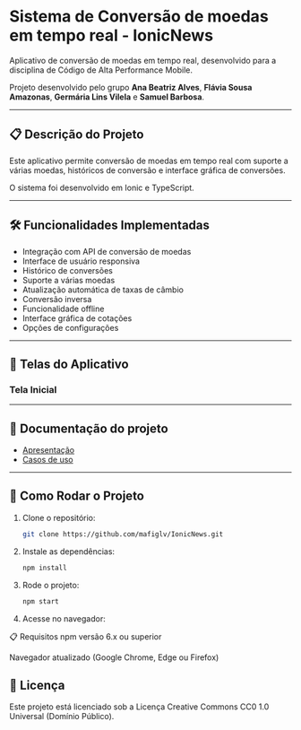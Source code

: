 # Sistema de Conversão de moedas em tempo real - IonicNews

Aplicativo de conversão de moedas em tempo real, desenvolvido para a disciplina de Código de Alta Performance Mobile.

Projeto desenvolvido pelo grupo **Ana Beatriz Alves**, **Flávia Sousa Amazonas**, **Germária Lins Vilela** e **Samuel Barbosa**.

---

## 📋 Descrição do Projeto
Este aplicativo permite conversão de moedas em tempo real com suporte a várias moedas, históricos de conversão e interface gráfica de conversões.

O sistema foi desenvolvido em Ionic e TypeScript.

---

## 🛠 Funcionalidades Implementadas

- Integração com API de conversão de moedas
- Interface de usuário responsiva
- Histórico de conversões
- Suporte a várias moedas
- Atualização automática de taxas de câmbio
- Conversão inversa
- Funcionalidade offline
- Interface gráfica de cotações
- Opções de configurações

---

## 📱 Telas do Aplicativo

### Tela Inicial

---

## 📄 Documentação do projeto

- [Apresentação](https://drive.google.com/file/d/1V1rvGXMMMdUhCKIZweND0cm51Kk740rO/view?usp=sharing)
- [Casos de uso](https://drive.google.com/file/d/1NYd0JurPdWMIQKh2E5j0V44f61lffw35/view?usp=sharing)

---

## 🚀 Como Rodar o Projeto

1. Clone o repositório:
   ```bash
   git clone https://github.com/mafiglv/IonicNews.git

2. Instale as dependências:
    ```bash
    npm install

3. Rode o projeto:
    ```bash
    npm start

4. Acesse no navegador:

📋 Requisitos
npm versão 6.x ou superior

Navegador atualizado (Google Chrome, Edge ou Firefox)

## 📝 Licença

Este projeto está licenciado sob a Licença Creative Commons CC0 1.0 Universal (Domínio Público).
